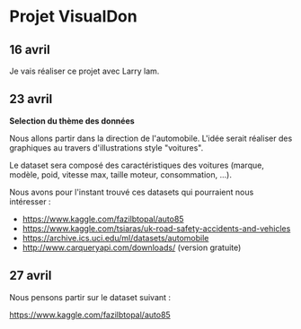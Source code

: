 # Projet VisualDon

## 16 avril

Je vais réaliser ce projet avec Larry lam.

## 23 avril

**Selection du thème des données**

Nous allons partir dans la direction de l'automobile. L'idée serait réaliser des graphiques au travers d'illustrations style "voitures".

Le dataset sera composé des caractéristiques des voitures (marque, modèle, poid, vitesse max, taille moteur, consommation, ...).

Nous avons pour l'instant trouvé ces datasets qui pourraient nous intéresser :

- https://www.kaggle.com/fazilbtopal/auto85
- https://www.kaggle.com/tsiaras/uk-road-safety-accidents-and-vehicles
- https://archive.ics.uci.edu/ml/datasets/automobile
- http://www.carqueryapi.com/downloads/ (version gratuite)

## 27 avril

Nous pensons partir sur le dataset suivant :

https://www.kaggle.com/fazilbtopal/auto85

